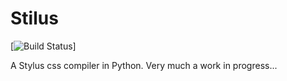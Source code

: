 
# Stilus

[![Build Status](https://travis-ci.org/jw/stilus.svg?branch=master)]

A Stylus css compiler in Python.  Very much a work in progress...
